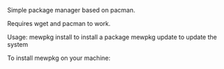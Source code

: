 Simple package manager based on pacman.

Requires wget and pacman to work.

Usage: mewpkg install <package> to install a package
       mewpkg update to update the system

To install mewpkg on your machine: 
